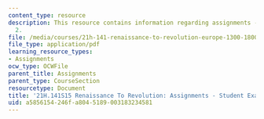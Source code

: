 ```yaml
---
content_type: resource
description: This resource contains information regarding assignments - student example
  2.
file: /media/courses/21h-141-renaissance-to-revolution-europe-1300-1800-spring-2015/a5856154246fa8045189003183234581_MIT21H_141S15_Ecstasies.pdf
file_type: application/pdf
learning_resource_types:
- Assignments
ocw_type: OCWFile
parent_title: Assignments
parent_type: CourseSection
resourcetype: Document
title: '21H.141S15 Renaissance To Revolution: Assignments - Student Example 2'
uid: a5856154-246f-a804-5189-003183234581
---
```

